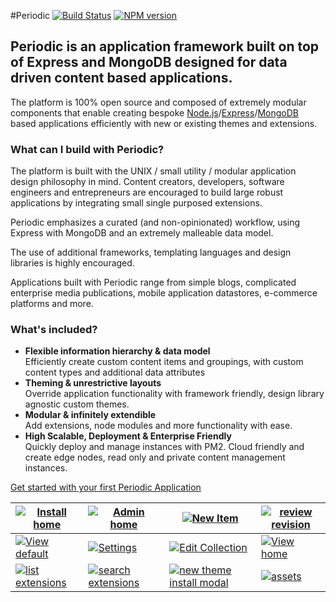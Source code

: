 #Periodic [![Build Status](https://travis-ci.org/typesettin/periodicjs.svg?branch=master)](https://travis-ci.org/typesettin/periodicjs) [![NPM version](https://badge.fury.io/js/periodicjs.svg)](http://badge.fury.io/js/periodicjs)

## Periodic is an application framework built on top of Express and MongoDB designed for data driven content based applications. 

The platform is 100% open source and composed of extremely modular components that enable creating bespoke [Node.js](nodejs.org)/[Express](expressjs.com)/[MongoDB](http://www.mongodb.org/) based applications efficiently with new or existing themes and extensions.

### What can I build with Periodic?
The platform is built with the UNIX / small utility / modular application design philosophy in mind. Content creators, developers, software engineers and entrepreneurs are encouraged to build large robust applications by integrating small single purposed extensions.

Periodic emphasizes a curated (and non-opinionated) workflow, using Express with MongoDB and an extremely malleable data model. 

The use of additional frameworks, templating languages and design libraries is highly encouraged.

Applications built with Periodic range from simple blogs, complicated enterprise media publications, mobile application datastores, e-commerce platforms and more.

### What's included?
* **Flexible information hierarchy & data model**  
    Efficiently create custom content items and groupings, with custom content types and additional data attributes
* **Theming & unrestrictive layouts**  
    Override application functionality with framework friendly, design library agnostic custom themes.
* **Modular & infinitely extendible**  
    Add extensions, node modules and more functionality with ease. 
* **High Scalable, Deployment & Enterprise Friendly**  
    Quickly deploy and manage instances with PM2. Cloud friendly and create edge nodes, read only and private content management instances. 

[Get started with your first Periodic Application](https://github.com/typesettin/periodicjs/wiki/Getting-Started)

| [![Install home](https://raw.githubusercontent.com/typesettin/wiki-resources/master/images/periodic/install-start-screen.png)](https://raw.githubusercontent.com/typesettin/wiki-resources/master/images/periodic/install-start-screen.png) | [![Admin home](https://raw.githubusercontent.com/typesettin/wiki-resources/master/images/periodic/admin-content-dropdown.png)](https://raw.githubusercontent.com/typesettin/wiki-resources/master/images/periodic/admin-content-dropdown.png) | [![New Item](https://raw.githubusercontent.com/typesettin/wiki-resources/master/images/periodic/admin-item-new-2.png)](https://raw.githubusercontent.com/typesettin/wiki-resources/master/images/periodic/admin-item-new-2.png) | [![review revision](https://raw.githubusercontent.com/typesettin/wiki-resources/master/images/periodic/admin-review-revisions-collection.png)](https://raw.githubusercontent.com/typesettin/wiki-resources/master/images/periodic/admin-review-revisions-collection.png) |
|---------------|----------------|--------------------|-----------------|
| [![View default](https://raw.githubusercontent.com/typesettin/wiki-resources/master/images/periodic/view-default.png)](https://raw.githubusercontent.com/typesettin/wiki-resources/master/images/periodic/view-default.png) | [![Settings](https://raw.githubusercontent.com/typesettin/wiki-resources/master/images/periodic/admin-settings-periodic.png)](https://raw.githubusercontent.com/typesettin/wiki-resources/master/images/periodic/admin-settings-periodic.png) | [![Edit Collection](https://raw.githubusercontent.com/typesettin/wiki-resources/master/images/periodic/admin-collection.png)](https://raw.githubusercontent.com/typesettin/wiki-resources/master/images/periodic/admin-collection.png) | [![View home](https://raw.githubusercontent.com/typesettin/wiki-resources/master/images/periodic/view-home.png)](https://raw.githubusercontent.com/typesettin/wiki-resources/master/images/periodic/view-home.png) |
| [![list extensions](https://raw.githubusercontent.com/typesettin/wiki-resources/master/images/periodic/admin-extensions.png)](https://raw.githubusercontent.com/typesettin/wiki-resources/master/images/periodic/admin-extensions.png) | [![search extensions](https://raw.githubusercontent.com/typesettin/wiki-resources/master/images/periodic/admin-extensions-install.png)](https://raw.githubusercontent.com/typesettin/wiki-resources/master/images/periodic/admin-extensions-install.png) | [![new theme install modal](https://raw.githubusercontent.com/typesettin/wiki-resources/master/images/periodic/admin-themes-install-modal.png)](https://raw.githubusercontent.com/typesettin/wiki-resources/master/images/periodic/admin-themes-install-modal.png) | [![assets](https://raw.githubusercontent.com/typesettin/wiki-resources/master/images/periodic/admin-collection-assets-list.png)](https://raw.githubusercontent.com/typesettin/wiki-resources/master/images/periodic/admin-collection-assets-list.png) |
